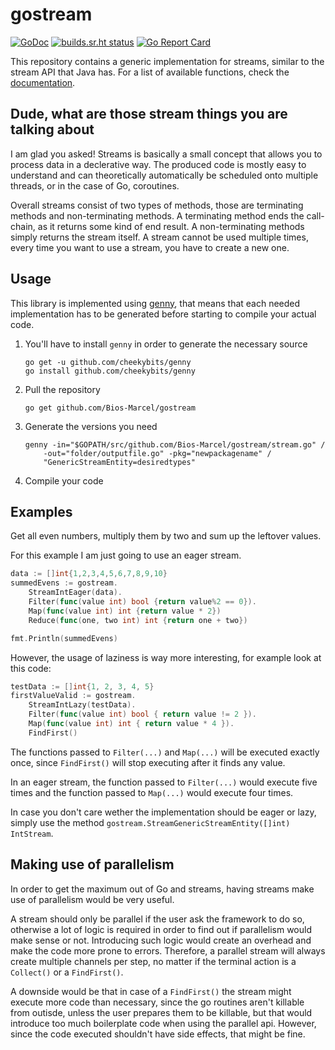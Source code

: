 # gostream

[![GoDoc](https://godoc.org/github.com/Bios-Marcel/gostream?status.svg)](https://godoc.org/github.com/Bios-Marcel/gostream)
[![builds.sr.ht status](https://builds.sr.ht/~biosmarcel/gostream/arch.yml.svg)](https://builds.sr.ht/~biosmarcel/gostream/arch.yml?)
[![Go Report Card](https://goreportcard.com/badge/github.com/Bios-Marcel/gostream)](https://goreportcard.com/report/github.com/Bios-Marcel/gostream)

This repository contains a generic implementation for streams, similar to the
stream API that Java has. For a list of available functions, check the
[documentation](https://godoc.org/github.com/Bios-Marcel/gostream#GenericStreamEntityStream).

## Dude, what are those stream things you are talking about

I am glad you asked! Streams is basically a small concept that allows
you to process data in a declerative way. The produced code is mostly easy
to understand and can theoretically automatically be scheduled onto multiple
threads, or in the case of Go, coroutines.

Overall streams consist of two types of methods, those are terminating methods
and non-terminating methods. A terminating method ends the call-chain, as it
returns some kind of end result. A non-terminating methods simply returns the
stream itself. A stream cannot be used multiple times, every time you want to
use a stream, you have to create a new one.

## Usage

This library is implemented using [genny](https://github.com/cheekybits/genny),
that means that each needed implementation has to be generated before starting
to compile your actual code.

1. You'll have to install `genny` in order to generate the necessary source
    ```shell
    go get -u github.com/cheekybits/genny
    go install github.com/cheekybits/genny
    ```
2. Pull the repository
    ```shell
    go get github.com/Bios-Marcel/gostream
    ```
3. Generate the versions you need
    ```shell
    genny -in="$GOPATH/src/github.com/Bios-Marcel/gostream/stream.go" /
        -out="folder/outputfile.go" -pkg="newpackagename" /
        "GenericStreamEntity=desiredtypes"
4. Compile your code

## Examples

Get all even numbers, multiply them by two and sum up the leftover values.

For this example I am just going to use an eager stream.

```go
data := []int{1,2,3,4,5,6,7,8,9,10}
summedEvens := gostream.
    StreamIntEager(data).
    Filter(func(value int) bool {return value%2 == 0}).
    Map(func(value int) int {return value * 2})
    Reduce(func(one, two int) int {return one + two})

fmt.Println(summedEvens)
```

However, the usage of laziness is way more interesting, for example
look at this code:

```go
testData := []int{1, 2, 3, 4, 5}
firstValueValid := gostream.
    StreamIntLazy(testData).
    Filter(func(value int) bool { return value != 2 }).
    Map(func(value int) int { return value * 4 }).
    FindFirst()
```

The functions passed to `Filter(...)` and `Map(...)` will be executed exactly
once, since `FindFirst()` will stop executing after it finds any value.

In an eager stream, the function passed to `Filter(...)` would execute five
times and the function passed to `Map(...)` would execute four times.

In case you don't care wether the implementation should be eager or lazy,
simply use the method `gostream.StreamGenericStreamEntity([]int) IntStream`.

## Making use of parallelism

In order to get the maximum out of Go and streams, having streams make use of
parallelism would be very useful.

A stream should only be parallel if the user ask the framework to do so,
otherwise a lot of logic is required in order to find out if parallelism would
make sense or not. Introducing such logic would create an overhead and make
the code more prone to errors. Therefore, a parallel stream will always create
multiple channels per step, no matter if the terminal action is a `Collect()`
or a `FindFirst()`.

A downside would be that in case of a `FindFirst()` the stream might execute
more code than necessary, since the go routines aren't killable from outisde,
unless the user prepares them to be killable, but that would introduce too
much boilerplate code when using the parallel api. However, since the code
executed shouldn't have side effects, that might be fine.